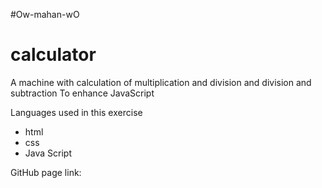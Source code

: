 #Ow-mahan-wO
# calculator

A machine with calculation of multiplication and division and division and subtraction
To enhance JavaScript

Languages ​​used in this exercise

- html
- css
- Java Script

GitHub page link:
